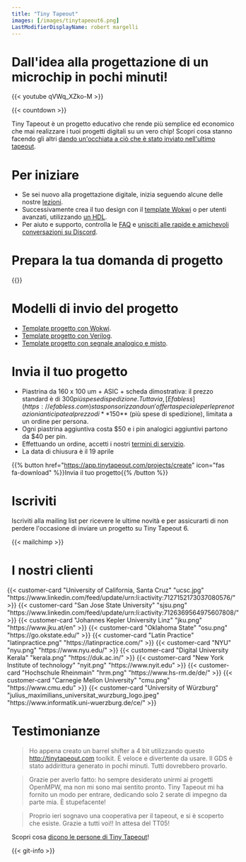 ```yaml
---
title: "Tiny Tapeout"
images: [/images/tinytapeout6.png]
LastModifierDisplayName: robert margelli
---
```


# Dall'idea alla progettazione di un microchip in pochi minuti!

{{< youtube qVWq_XZko-M >}}

{{< countdown >}}

Tiny Tapeout è un progetto educativo che rende più semplice ed economico che mai realizzare i tuoi progetti digitali su un vero chip! Scopri cosa stanno facendo gli altri [dando un'occhiata a ciò che è stato inviato nell'ultimo tapeout](/runs/tt05).

# Per iniziare

- Se sei nuovo alla progettazione digitale, inizia seguendo alcune delle nostre [lezioni](/digital_design).
- Successivamente crea il tuo design con il [template Wokwi](https://wokwi.com/projects/354858054593504257) o per utenti avanzati, utilizzando [un HDL](/hdl).
- Per aiuto e supporto, controlla le [FAQ](/faq) e [unisciti alle rapide e amichevoli conversazioni su Discord](https://discord.gg/qZHPrPsmt6).

# Prepara la tua domanda di progetto

{{<youtube fCGPKdmM3Dc >}}

# Modelli di invio del progetto

- [Template progetto con Wokwi](https://github.com/TinyTapeout/tt06-wokwi-template).
- [Template progetto con Verilog](https://github.com/TinyTapeout/tt10-verilog-template).
- [Template progetto con segnale analogico e misto](https://github.com/TinyTapeout/tt06-analog-template).

# Invia il tuo progetto

- Piastrina da 160 x 100 um + ASIC + scheda dimostrativa: il prezzo standard è di $300 più spese di spedizione.
  Tuttavia, [Efabless](https://efabless.com) sta sponsorizzando un'offerta speciale per le prenotazioni anticipate al prezzo di **$150** (più spese di spedizione), limitata a un ordine per persona.
- Ogni piastrina aggiuntiva costa $50 e i pin analogici aggiuntivi partono da $40 per pin.
- Effettuando un ordine, accetti i nostri [termini di servizio](/terms).
- La data di chiusura è il 19 aprile

{{% button href="https://app.tinytapeout.com/projects/create" icon="fas fa-download" %}}Invia il tuo progetto{{% /button %}}

# Iscriviti

Iscriviti alla mailing list per ricevere le ultime novità e per assicurarti di non perdere l'occasione di inviare un progetto su Tiny Tapeout 6.

{{< mailchimp >}}

# I nostri clienti

<div style="display: flex; flex-wrap: wrap; justify-content: center;">
  {{< customer-card "University of California, Santa Cruz" "ucsc.jpg" "https://www.linkedin.com/feed/update/urn:li:activity:7127152173037080576/" >}}
  {{< customer-card "San Jose State University" "sjsu.png" "https://www.linkedin.com/feed/update/urn:li:activity:7126369564975607808/" >}}
  {{< customer-card "Johannes Kepler University Linz" "jku.png" "https://www.jku.at/en" >}}
  {{< customer-card "Oklahoma State" "osu.png" "https://go.okstate.edu/" >}}
  {{< customer-card "Latin Practice" "latinpractice.png" "https://latinpractice.com/" >}}
  {{< customer-card "NYU" "nyu.png" "https://www.nyu.edu/" >}}
  {{< customer-card "Digital University Kerala" "kerala.png" "https://duk.ac.in/" >}}
  {{< customer-card "New York Institute of technology" "nyit.png" "https://www.nyit.edu" >}}
  {{< customer-card "Hochschule Rheinmain" "hrm.png" "https://www.hs-rm.de/de/" >}}
  {{< customer-card "Carnegie Mellon University" "cmu.png" "https://www.cmu.edu" >}}
  {{< customer-card "University of Würzburg" "julius_maximilians_universitat_wurzburg_logo.jpeg" "https://www.informatik.uni-wuerzburg.de/ce/" >}} 
</div>

# Testimonianze

> Ho appena creato un barrel shifter a 4 bit utilizzando questo http://tinytapeout.com toolkit. È veloce e divertente da usare. Il GDS è stato addirittura generato in pochi minuti. Tutti dovrebbero provarlo.

> Grazie per averlo fatto: ho sempre desiderato unirmi ai progetti OpenMPW, ma non mi sono mai sentito pronto. Tiny Tapeout mi ha fornito un modo per entrare, dedicando solo 2 serate di impegno da parte mia. È stupefacente!

> Proprio ieri sognavo una cooperativa per il tapeout, e si è scoperto che esiste. Grazie a tutti voi!! In attesa del TT05!

Scopri cosa [dicono le persone di Tiny Tapeout](https://twitter.com/search?q=tinytapeout)!

{{< git-info >}}
